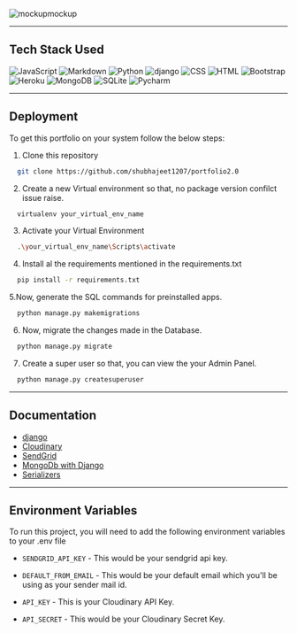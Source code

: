 ![mockupmockup](https://user-images.githubusercontent.com/76960580/169701652-a38f928e-8415-400b-9d75-4485480f2bd0.png)

<hr>

## Tech Stack Used


<img alt="JavaScript" src="https://img.shields.io/badge/JavaScript-F7DF1E.svg?logo=javascript&logoColor=black"></a>
<img alt="Markdown" src="https://img.shields.io/badge/Markdown-000000.svg?logo=markdown&logoColor=white"></a>
<img alt="Python" src="https://img.shields.io/badge/Python-14354C.svg?logo=python&logoColor=white"></a>
<img alt="django" src="https://custom-icon-badges.herokuapp.com/badge/django-25A162.svg?logo=django&logoColor=white"></a>
<img alt="CSS" src="https://img.shields.io/badge/CSS-1572B6.svg?logo=css3&logoColor=white"></a>
<img alt="HTML" src="https://img.shields.io/badge/HTML-E34F26.svg?logo=html5&logoColor=white"></a>
<img alt="Bootstrap" src="https://img.shields.io/badge/Bootstrap-7952B3.svg?logo=bootstrap&logoColor=white"></a>
<img alt="Heroku" src="https://img.shields.io/badge/Heroku-430098.svg?logo=heroku&logoColor=white"></a>
<img alt="MongoDB" src ="https://img.shields.io/badge/MongoDB-4ea94b.svg?logo=mongodb&logoColor=white"></a>
<img alt="SQLite" src ="https://img.shields.io/badge/SQLite-07405e.svg?logo=sqlite&logoColor=white"></a>
<img alt="Pycharm" src="https://img.shields.io/badge/Pycharm-FFD700.svg?logo=Pycharm&logoColor=black"></a>
</div>
<hr>

## Deployment

To get this portfolio on your system follow the below steps:

1. Clone this repository
```bash
  git clone https://github.com/shubhajeet1207/portfolio2.0
```
2. Create a new Virtual environment so that, no package version confilct issue raise.
```bash
  virtualenv your_virtual_env_name
```
3. Activate your Virtual Environment
```bash
  .\your_virtual_env_name\Scripts\activate
```
4. Install al the requirements mentioned in the requirements.txt
```bash
  pip install -r requirements.txt
```
5.Now,  generate the SQL commands for preinstalled apps.
```bash
  python manage.py makemigrations
```
6. Now, migrate the changes made in the Database.
```bash
  python manage.py migrate
```
7. Create a super user so that, you can view the your Admin Panel.
```bash
  python manage.py createsuperuser
```
<hr>

## Documentation

- [django](https://docs.djangoproject.com/en/4.0/)
- [Cloudinary](https://cloudinary.com/documentation/django_integration#overview)
- [SendGrid](https://www.twilio.com/blog/using-twilio-sendgrid-send-emails-python-django)
- [MongoDb with Django](https://www.analyticsvidhya.com/blog/2021/06/how-to-connect-mongodb-database-with-django/)
- [Serializers](https://www.django-rest-framework.org/tutorial/1-serialization/)

<hr>

## Environment Variables

To run this project, you will need to add the following environment variables to your .env file

- `SENDGRID_API_KEY` - This would be your sendgrid api key.

- `DEFAULT_FROM_EMAIL` - This would be your default email which you'll be using as your sender mail id.

- `API_KEY` - This is your Cloudinary API Key.

- `API_SECRET` - This would be your Cloudinary Secret Key.


